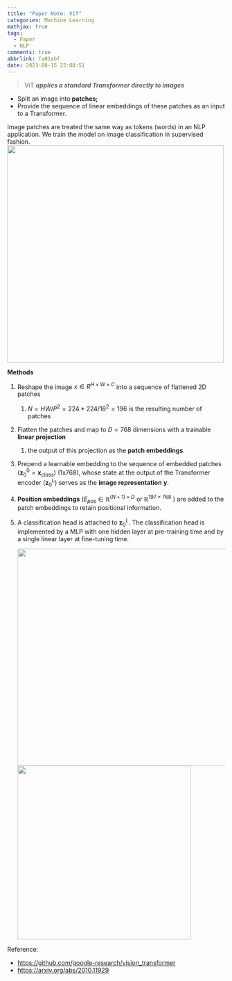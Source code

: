 ```yaml
---
title: "Paper Note: ViT"
categories: Machine Learning
mathjax: true
tags:
  - Paper
  - NLP
comments: true
abbrlink: fa01ebf
date: 2023-08-15 22:08:51
---
```



> ViT ***applies a standard Transformer directly to images***

<!--more-->

- Split an image into **patches;**
- Provide the sequence of linear embeddings of these patches as an input to a Transformer.

Image patches are treated the same way as tokens (words) in an NLP application. We train the model on image classification in supervised fashion.
<img src="./Untitled.png" width="500" />


**Methods**

1. Reshape the image $x ∈ R^{H×W×C }$ into a sequence of flattened 2D patches
    1. $N =HW/P^2=224*224/16^2=196$ is the resulting number of patches
2. Flatten the patches and map to $D=768$ dimensions with a trainable **linear projection**
    1. the output of this projection as the **patch embeddings**.
3. Prepend a learnable embedding to the sequence of embedded patches ($\mathbf{z}_0^0 = \mathbf{x}_{class}$) (1x768), whose state at the output of the Transformer encoder ($\mathbf{z}_0^L$) serves as the **image representation** $\mathbf{y}$.  
4. **Position embeddings** ($E_{pos} ∈\mathbb{R}^{(N+1)×D}$  or $\mathbb{R}^{197 \times 768}$ ) are added to the patch embeddings to retain positional information.
5. A classification head is attached to $\mathbf{z}_0^L$. The classification head is implemented by a MLP with one hidden layer at pre-training time and by a single linear layer at fine-tuning time.

    <img src="./Untitled%201.png" width="500" />
    <img src="./Untitled%202.png" width="400" />

Reference:

- https://github.com/google-research/vision_transformer
- https://arxiv.org/abs/2010.11929
